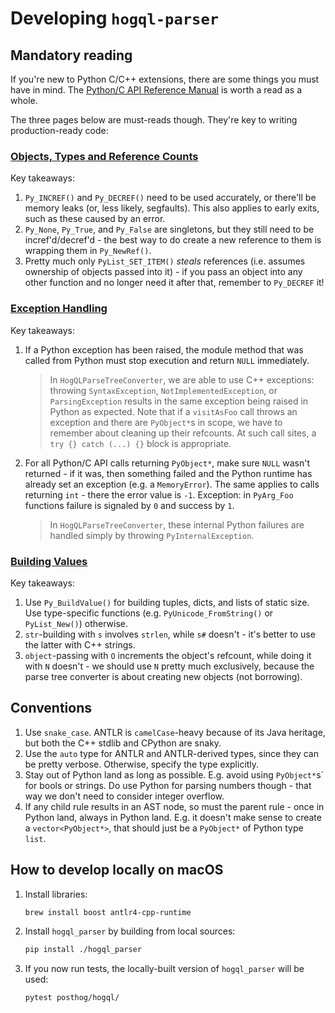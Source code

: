 # Developing `hogql-parser`

## Mandatory reading

If you're new to Python C/C++ extensions, there are some things you must have in mind. The [Python/C API Reference Manual](https://docs.python.org/3/c-api/index.html) is worth a read as a whole.

The three pages below are must-reads though. They're key to writing production-ready code:

### [Objects, Types and Reference Counts](https://docs.python.org/3/c-api/intro.html#objects-types-and-reference-counts)

   Key takeaways:

   1. `Py_INCREF()` and `Py_DECREF()` need to be used accurately, or there'll be memory leaks (or, less likely, segfaults). This also applies to early exits, such as these caused by an error.
   1. `Py_None`, `Py_True`, and `Py_False` are singletons, but they still need to be incref'd/decref'd - the best way to do create a new reference to them is wrapping them in `Py_NewRef()`.
   1. Pretty much only `PyList_SET_ITEM()` _steals_ references (i.e. assumes ownership of objects passed into it) - if you pass an object into any other function and no longer need it after that, remember to `Py_DECREF` it!

### [Exception Handling](https://docs.python.org/3/c-api/exceptions.html)

   Key takeaways:

   1. If a Python exception has been raised, the module method that was called from Python must stop execution and return `NULL` immediately.
      > In `HogQLParseTreeConverter`, we are able to use C++ exceptions: throwing `SyntaxException`,
      > `NotImplementedException`, or `ParsingException` results in the same exception being raised in Python as
      > expected. Note that if a `visitAsFoo` call throws an exception and there are `PyObject*`s in scope, we have to
      > remember about cleaning up their refcounts. At such call sites, a `try {} catch (...) {}` block is appropriate.
   1. For all Python/C API calls returning `PyObject*`, make sure `NULL` wasn't returned - if it was, then something failed and the Python runtime has already set an exception (e.g. a `MemoryError`). The same applies to calls returning `int` - there the error value is `-1`. Exception: in `PyArg_Foo` functions failure is signaled by `0` and success by `1`.
      > In `HogQLParseTreeConverter`, these internal Python failures are handled simply by throwing
      > `PyInternalException`.

### [Building Values](https://docs.python.org/3/c-api/arg.html#building-values)

   Key takeaways:

   1. Use `Py_BuildValue()` for building tuples, dicts, and lists of static size. Use type-specific functions (e.g. `PyUnicode_FromString()` or `PyList_New()`) otherwise.
   1. `str`-building with `s` involves `strlen`, while `s#` doesn't - it's better to use the latter with C++ strings.
   1. `object`-passing with `O` increments the object's refcount, while doing it with `N` doesn't - we should use `N` pretty much exclusively, because the parse tree converter is about creating new objects (not borrowing).

## Conventions

1. Use `snake_case`. ANTLR is `camelCase`-heavy because of its Java heritage, but both the C++ stdlib and CPython are snaky.
2. Use the `auto` type for ANTLR and ANTLR-derived types, since they can be pretty verbose. Otherwise, specify the type explicitly.
3. Stay out of Python land as long as possible. E.g. avoid using `PyObject*`s` for bools or strings.
   Do use Python for parsing numbers though - that way we don't need to consider integer overflow.
4. If any child rule results in an AST node, so must the parent rule - once in Python land, always in Python land.
   E.g. it doesn't  make sense to create a `vector<PyObject*>`, that should just be a `PyObject*` of Python type `list`.

## How to develop locally on macOS

1. Install libraries:

    ```bash
    brew install boost antlr4-cpp-runtime
    ```

1. Install `hogql_parser` by building from local sources:

    ```bash
    pip install ./hogql_parser
    ```

1. If you now run tests, the locally-built version of `hogql_parser` will be used:

    ```bash
    pytest posthog/hogql/
    ```

